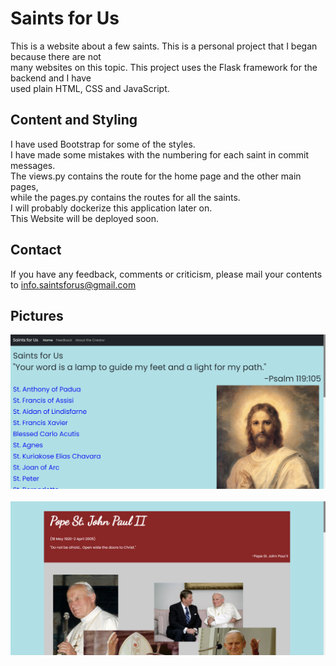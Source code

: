 # Saints for Us

This is a website about a few saints. This is a personal project that I began because there are not  
many websites on this topic. This project uses the Flask framework for the backend and I have  
used plain HTML, CSS and JavaScript.

## Content and Styling

I have used Bootstrap for some of the styles.  
I have made some mistakes with the numbering for each saint in commit messages.  
The views.py contains the route for the home page and the other main pages,  
while the pages.py contains the routes for all the saints.  
I will probably dockerize this application later on.  
This Website will be deployed soon.

## Contact
If you have any feedback, comments or criticism, please mail your contents to info.saintsforus@gmail.com

## Pictures

<p align="center">
    <img src="img1.png">
    <br>
    <br>
    <img src="img2.png">
</p>
